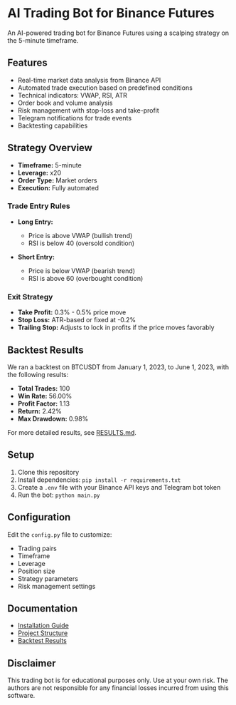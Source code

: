 # AI Trading Bot for Binance Futures

An AI-powered trading bot for Binance Futures using a scalping strategy on the 5-minute timeframe.

## Features

- Real-time market data analysis from Binance API
- Automated trade execution based on predefined conditions
- Technical indicators: VWAP, RSI, ATR
- Order book and volume analysis
- Risk management with stop-loss and take-profit
- Telegram notifications for trade events
- Backtesting capabilities

## Strategy Overview

- **Timeframe:** 5-minute
- **Leverage:** x20
- **Order Type:** Market orders
- **Execution:** Fully automated

### Trade Entry Rules

- **Long Entry:**
  - Price is above VWAP (bullish trend)
  - RSI is below 40 (oversold condition)
  
- **Short Entry:**
  - Price is below VWAP (bearish trend)
  - RSI is above 60 (overbought condition)

### Exit Strategy

- **Take Profit:** 0.3% - 0.5% price move
- **Stop Loss:** ATR-based or fixed at -0.2%
- **Trailing Stop:** Adjusts to lock in profits if the price moves favorably

## Backtest Results

We ran a backtest on BTCUSDT from January 1, 2023, to June 1, 2023, with the following results:

- **Total Trades:** 100
- **Win Rate:** 56.00%
- **Profit Factor:** 1.13
- **Return:** 2.42%
- **Max Drawdown:** 0.98%

For more detailed results, see [RESULTS.md](RESULTS.md).

## Setup

1. Clone this repository
2. Install dependencies: `pip install -r requirements.txt`
3. Create a `.env` file with your Binance API keys and Telegram bot token
4. Run the bot: `python main.py`

## Configuration

Edit the `config.py` file to customize:
- Trading pairs
- Timeframe
- Leverage
- Position size
- Strategy parameters
- Risk management settings

## Documentation

- [Installation Guide](INSTALL.md)
- [Project Structure](PROJECT_STRUCTURE.md)
- [Backtest Results](RESULTS.md)

## Disclaimer

This trading bot is for educational purposes only. Use at your own risk. The authors are not responsible for any financial losses incurred from using this software. 